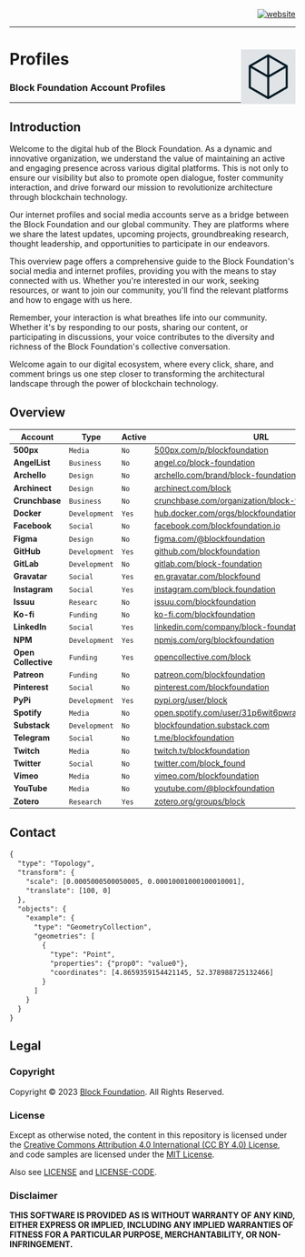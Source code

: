 <div align="right">

  [![website](https://img.shields.io/website?color=blue&down_color=red&down_message=offline&label=website&style=flat-square&up_color=green&up_message=online&url=https%3A%2F%2Fwww.blockfoundation.io)](https://www.block.gl)

</div>

---

<div>
    <img align="right" src="https://raw.githubusercontent.com/block-foundation/brand/master/src/logo/logo_gray.png" width="96" alt="Block Foundation Logo">
    <h1 align="left">Profiles</h1>
    <h3 align="left">Block Foundation Account Profiles</h3>
</div>

---

## Introduction

Welcome to the digital hub of the Block Foundation. As a dynamic and innovative organization, we understand the value of maintaining an active and engaging presence across various digital platforms. This is not only to ensure our visibility but also to promote open dialogue, foster community interaction, and drive forward our mission to revolutionize architecture through blockchain technology.

Our internet profiles and social media accounts serve as a bridge between the Block Foundation and our global community. They are platforms where we share the latest updates, upcoming projects, groundbreaking research, thought leadership, and opportunities to participate in our endeavors.

This overview page offers a comprehensive guide to the Block Foundation's social media and internet profiles, providing you with the means to stay connected with us. Whether you're interested in our work, seeking resources, or want to join our community, you'll find the relevant platforms and how to engage with us here.

Remember, your interaction is what breathes life into our community. Whether it's by responding to our posts, sharing our content, or participating in discussions, your voice contributes to the diversity and richness of the Block Foundation's collective conversation.

Welcome again to our digital ecosystem, where every click, share, and comment brings us one step closer to transforming the architectural landscape through the power of blockchain technology.

## Overview

| Account               | Type            | Active      | URL       |
| --------------------- | --------------- | ----------- | --------- |
| **500px**             | `Media`         | `No`        | [500px.com/p/blockfoundation](https://www.500px.com/p/blockfoundation) |
| **AngelList**         | `Business`      | `No`        | [angel.co/block-foundation](https://angel.co/block-foundation) |
| **Archello**          | `Design`        | `No`        | [archello.com/brand/block-foundation](https://archello.com/brand/block-foundation) |
| **Archinect**         | `Design`        | `No`        | [archinect.com/block](https://archinect.com/block) |
| **Crunchbase**        | `Business`      | `No`        | [crunchbase.com/organization/block-foundation](https://www.crunchbase.com/organization/block-foundation) |
| **Docker**            | `Development`   | `Yes`       | [hub.docker.com/orgs/blockfoundation](https://hub.docker.com/orgs/blockfoundation) |
| **Facebook**          | `Social`        | `No`        | [facebook.com/blockfoundation.io](https://www.facebook.com/blockfoundation.io) |
| **Figma**             | `Design`        | `No`        | [figma.com/@blockfoundation](https://www.figma.com/@blockfoundation) |
| **GitHub**            | `Development`   | `Yes`       | [github.com/blockfoundation](https://www.github.com/blockfoundation) |
| **GitLab**            | `Development`   | `No`        | [gitlab.com/block-foundation](https://www.gitlab.com/block-foundation) |
| **Gravatar**          | `Social`        | `Yes`       | [en.gravatar.com/blockfound](https://en.gravatar.com/blockfound)      |
| **Instagram**         | `Social`        | `Yes`       | [instagram.com/block.foundation](https://instagram.com/block.foundation) |
| **Issuu**             | `Researc`       | `No`        | [issuu.com/blockfoundation](https://www.issuu.com/blockfoundation) |
| **Ko-fi**              | `Funding`       | `No`        | [ko-fi.com/blockfoundation](https://www.ko-fi.com/blockfoundation) |
| **LinkedIn**          | `Social`        | `Yes`       | [linkedin.com/company/block-foundation](https://www.linkedin.com/company/block-foundation) |
| **NPM**               | `Development`   | `Yes`       | [npmjs.com/org/blockfoundation](https://www.npmjs.com/org/blockfoundation) |
| **Open Collective**   | `Funding`       | `Yes`       | [opencollective.com/block](https://opencollective.com/block) |
| **Patreon**           | `Funding`       | `No`        | [patreon.com/blockfoundation](https://www.patreon.com/blockfoundation) |
| **Pinterest**         | `Social`        | `No`        | [pinterest.com/blockfoundation](https://www.pinterest.com/blockfoundation) |
| **PyPi**              | `Development`   | `Yes`       | [pypi.org/user/block](https://pypi.org/user/block) |
| **Spotify**           | `Media`         | `No`        | [open.spotify.com/user/31p6wit6pwratnwob6tzjd2os56e](https://open.spotify.com/user/31p6wit6pwratnwob6tzjd2os56e) |
| **Substack**          | `Development`   | `No`        | [blockfoundation.substack.com](https://blockfoundation.substack.com) |
| **Telegram**          | `Social`        | `No`        | [t.me/blockfoundation](https://t.me/blockfoundation) |
| **Twitch**            | `Media`         | `No`        | [twitch.tv/blockfoundation](https://www.twitch.tv/blockfoundation) |
| **Twitter**           | `Social`        | `No`        | [twitter.com/block_found](https://twitter.com/block_found) |
| **Vimeo**             | `Media`         | `No`        | [vimeo.com/blockfoundation](https://www.vimeo.com/blockfoundation) |
| **YouTube**           | `Media`         | `No`        | [youtube.com/@blockfoundation](https://www.youtube.com/@blockfoundation) |
| **Zotero**            | `Research`      | `Yes`       | [zotero.org/groups/block](https://www.zotero.org/groups/block) |

## Contact

```topojson
{
  "type": "Topology",
  "transform": {
    "scale": [0.0005000500050005, 0.00010001000100010001],
    "translate": [100, 0]
  },
  "objects": {
    "example": {
      "type": "GeometryCollection",
      "geometries": [
        {
          "type": "Point",
          "properties": {"prop0": "value0"},
          "coordinates": [4.8659359154421145, 52.378988725132466]          
        }
      ]
    }
  }
}
```

## Legal

### Copyright

Copyright &copy; 2023 [Block Foundation](https://www.blockfoundation.io/ "Block Foundation website"). All Rights Reserved.

### License

Except as otherwise noted, the content in this repository is licensed under the
[Creative Commons Attribution 4.0 International (CC BY 4.0) License](https://creativecommons.org/licenses/by/4.0/), and
code samples are licensed under the [MIT License](https://opensource.org/license/mit/).

Also see [LICENSE](https://github.com/block-foundation/community/blob/master/LICENSE) and [LICENSE-CODE](https://github.com/block-foundation/community/blob/master/LICENSE-CODE).

### Disclaimer

**THIS SOFTWARE IS PROVIDED AS IS WITHOUT WARRANTY OF ANY KIND, EITHER EXPRESS OR IMPLIED, INCLUDING ANY IMPLIED WARRANTIES OF FITNESS FOR A PARTICULAR PURPOSE, MERCHANTABILITY, OR NON-INFRINGEMENT.**
